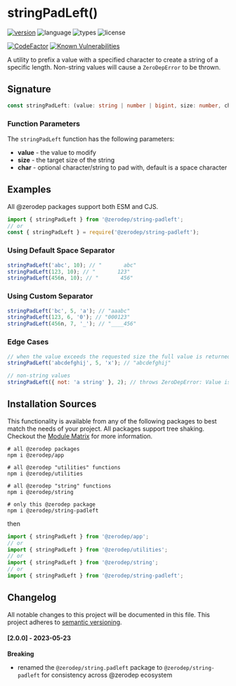 # stringPadLeft()

[![version](https://img.shields.io/npm/v/@zerodep/string-padleft?style=flat-square&color=blue)](https://www.npmjs.com/package/@zerodep/string-padleft)
![language](https://img.shields.io/badge/typescript-100%25-blue?style=flat-square)
![types](https://img.shields.io/badge/types-included-blue?style=flat-square)
![license](https://img.shields.io/github/license/cdepage/zerodep?color=blue&style=flat-square)

[![CodeFactor](https://www.codefactor.io/repository/github/cdepage/zerodep/badge)](https://www.codefactor.io/repository/github/cdepage/zerodep)
[![Known Vulnerabilities](https://snyk.io/test/github/cdepage/zerodep/badge.svg)](https://snyk.io/test/github/cdepage/zerodep)

A utility to prefix a value with a specified character to create a string of a specific length. Non-string values will cause a `ZeroDepError` to be thrown.

## Signature

```typescript
const stringPadLeft: (value: string | number | bigint, size: number, char?: string) => string;
```

### Function Parameters

The `stringPadLeft` function has the following parameters:

- **value** - the value to modify
- **size** - the target size of the string
- **char** - optional character/string to pad with, default is a space character

## Examples

All @zerodep packages support both ESM and CJS.

```javascript
import { stringPadLeft } from '@zerodep/string-padleft';
// or
const { stringPadLeft } = require('@zerodep/string-padleft');
```

### Using Default Space Separator

```javascript
stringPadLeft('abc', 10); // "       abc"
stringPadLeft(123, 10); // "       123"
stringPadLeft(456n, 10); // "       456"
```

### Using Custom Separator

```javascript
stringPadLeft('bc', 5, 'a'); // "aaabc"
stringPadLeft(123, 6, '0'); // "000123"
stringPadLeft(456n, 7, '_'); // "____456"
```

### Edge Cases

```javascript
// when the value exceeds the requested size the full value is returned
stringPadLeft('abcdefghij', 5, 'x'); // "abcdefghij"

// non-string values
stringPadLeft({ not: 'a string' }, 2); // throws ZeroDepError: Value is not a string
```

## Installation Sources

This functionality is available from any of the following packages to best match the needs of your project. All packages support tree shaking. Checkout the [Module Matrix](/) for more information.

```shell
# all @zerodep packages
npm i @zerodep/app

# all @zerodep "utilities" functions
npm i @zerodep/utilities

# all @zerodep "string" functions
npm i @zerodep/string

# only this @zerodep package
npm i @zerodep/string-padleft
```

then

```javascript
import { stringPadLeft } from '@zerodep/app';
// or
import { stringPadLeft } from '@zerodep/utilities';
// or
import { stringPadLeft } from '@zerodep/string';
// or
import { stringPadLeft } from '@zerodep/string-padleft';
```

## Changelog

All notable changes to this project will be documented in this file. This project adheres to [semantic versioning](https://semver.org/spec/v2.0.0.html).

#### [2.0.0] - 2023-05-23

**Breaking**

- renamed the `@zerodep/string.padleft` package to `@zerodep/string-padleft` for consistency across @zerodep ecosystem
